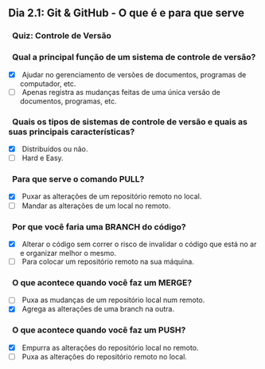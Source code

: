 ## Dia 2.1: Git & GitHub - O que é e para que serve <br>

### &nbsp; Quiz: Controle de Versão

### &nbsp; Qual a principal função de um sistema de controle de versão?
- [x] &nbsp;Ajudar no gerenciamento de versões de documentos, programas de computador, etc.
- [ ] &nbsp;Apenas registra as mudanças feitas de uma única versão de documentos, programas, etc.

### &nbsp; Quais os tipos de sistemas de controle de versão e quais as suas principais características?

- [x] &nbsp;Distribuídos ou não.
- [ ] &nbsp;Hard e Easy.

### &nbsp; Para que serve o comando PULL?

- [x] &nbsp;Puxar as alterações de um repositório remoto no local.
- [ ] &nbsp;Mandar as alterações de um local no remoto.

### &nbsp; Por que você faria uma BRANCH do código?

- [x] &nbsp;Alterar o código sem correr o risco de invalidar o código que está no ar e organizar melhor o mesmo.
- [ ] &nbsp;Para colocar um repositório remoto na sua máquina.

### &nbsp; O que acontece quando você faz um MERGE?

- [ ] &nbsp;Puxa as mudanças de um repositório local num remoto.
- [x] &nbsp;Agrega as alterações de uma branch na outra.

### &nbsp; O que acontece quando você faz um PUSH?

- [x] &nbsp;Empurra as alterações do repositório local no remoto.
- [ ] &nbsp;Puxa as alterações do repositório remoto no local.
